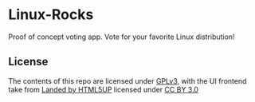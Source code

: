 # Linux-Rocks

Proof of concept voting app. Vote for your favorite Linux distribution!

## License

The contents of this repo are licensed under [GPLv3](./LICENSE), with the UI
frontend take from [Landed by HTML5UP](https://html5up.net/landed) licensed
under [CC BY 3.0](https://creativecommons.org/licenses/by/3.0)
